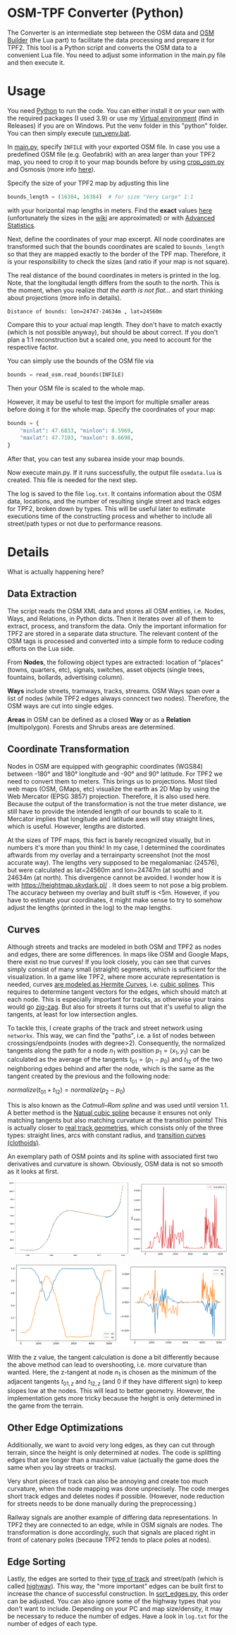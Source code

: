 # OSM-TPF Converter (Python)

The Converter is an intermediate step between the OSM data and [OSM Builder](/res/scripts/osm_importer/) (the Lua part)
to facilitate the data processing and prepare it for TPF2. This tool is a Python script and converts the OSM data to a
convenient Lua file. You need to adjust some information in the main.py file and then execute it.

# Usage

You need [Python](https://www.python.org/downloads/) to run the code. 
You can either install it on your own with the required packages (I used 3.9) or use my [Virtual environment](https://github.com/Vacuum-Tube/OSM-TPF2-Importer/files/14394830/venv_windows.zip) (find in Releases) if you are on Windows. 
Put the venv folder in this "python" folder. 
You can then simply execute [run_venv.bat](run_venv.bat).

In [main.py](main.py), specify `INFILE` with your exported OSM file. In case you use a predefined OSM file (e.g.
Geofabrik) with an area larger than your TPF2 map, you need to crop it to your map bounds before by
using [crop_osm.py](crop_osm.py) and Osmosis (more info [here](osmosis/README.md)).

Specify the size of your TPF2 map by adjusting this line

```python
bounds_length = (16384, 16384)  # for size "Very Large" 1:1
```

with your horizontal map lengths in meters. Find the **exact**
values [here](https://www.transportfever.net/lexicon/index.php?entry/297-kartengr%C3%B6%C3%9Fen-in-tpf-2/) (unfortunately the sizes in the [wiki](https://www.transportfever2.com/wiki/doku.php?id=gamemanual:mapsizes) are approximated) or with [Advanced Statistics](https://steamcommunity.com/sharedfiles/filedetails/?id=2454731512).

Next, define the coordinates of your map excerpt. 
All node coordinates are transformed such that the bounds coordinates
are scaled to `bounds_length` so that they are mapped exactly to the border of the TPF map. 
Therefore, it is your responsibility to check the sizes (and ratio if your map is not square).

The real distance of the bound coordinates in meters is printed in the log. 
Note, that the longitudal length differs from the south to the north. 
This is the moment, when you realize *that the earth is not flat...* and start thinking about projections (more info in details).

```
Distance of bounds: lon=24747-24634m , lat=24560m 
```

Compare this to your actual map length. They don't have to match exactly (which is not possible anyway), but should be
about correct. If you don't plan a 1:1 reconstruction but a scaled one, you need to account for the respective factor.

You can simply use the bounds of the OSM file via

```python
bounds = read_osm.read_bounds(INFILE)
```

Then your OSM file is scaled to the whole map.

However, it may be useful to test the import for multiple smaller areas before doing it for the whole map. Specify the
coordinates of your map:

```python
bounds = {
    "minlat": 47.6833, "minlon": 8.5969,
    "maxlat": 47.7103, "maxlon": 8.6698,
}
```

After that, you can test any subarea inside your map bounds.

Now execute main.py. If it runs successfully, the output file `osmdata.lua` is created. This file is needed for the next
step.

The log is saved to the file `log.txt`. It contains information about the OSM data, locations, and the number of
resulting single street and track edges for TPF2, broken down by types. This will be useful later to estimate executions
time of the constructing process and whether to include all street/path types or not due to performance reasons.

# Details

What is actually happening here?

## Data Extraction

The script reads the OSM XML data and stores all OSM entities, i.e. Nodes, Ways, and Relations, in Python dicts. Then it
iterates over all of them to extract, process, and transform the data. Only the important information for TPF2 are
stored in a separate data structure. The relevant content of the OSM tags is processed and converted into a simple form
to reduce coding efforts on the Lua side.

From **Nodes**, the following object types are extracted: location of "places" (towns, quarters, etc), signals,
switches, asset objects (single trees, fountains, bollards, advertising column).

**Ways** include streets, tramways, tracks, streams. OSM Ways span over a list of nodes (while TPF2 edges always
conncect two nodes). 
Therefore, the OSM ways are cut into single edges.

**Areas** in OSM can be defined as a closed **Way** or as a **Relation** (multipolygon). Forests and Shrubs areas are
determined.

## Coordinate Transformation

Nodes in OSM are equipped with geographic coordinates (WGS84) between -180° and 180° longitude and -90° and 90°
latitude. For TPF2 we need to convert them to meters. This brings us to projections. Most tiled web maps (OSM, GMaps,
etc) visualize the earth as 2D Map by using the Web Mercator (EPSG 3857) projection. Therefore, it is also used here.
Because the output of the transformation is not the true meter distance, we still have to provide the intended length of
our bounds to scale to it. Mercator implies that longitude and latitude axes will stay straight lines, which is useful.
However, lengths are distorted.

At the sizes of TPF maps, this fact is barely recognized visually, but in numbers it's more than you think!
In my case, I determined the coordinates aftwards from my overlay and a terrainparty screenshot (not the most accurate
way). The lengths very supposed to be megalomaniac (24576), but were calculated as lat=24560m and lon=24747m (at south)
and 24634m (at north). This divergence cannot be avoided. I wonder how it is with https://heightmap.skydark.pl/ . It
does seem to not pose a big problem. The accuracy between my overlay and built stuff is <5m. However, if you have to
estimate your coordinates, it might make sense to try to somehow adjust the lengths (printed in the log) to the map
lengths.

## Curves

Although streets and tracks are modeled in both OSM and TPF2 as nodes and edges, there are some differences. 
In maps like OSM and Google Maps, there exist no true curves!
If you look closely, you can see that curves simply consist of many small (straight) segments, which is sufficient for the visualization.
In a game like TPF2, where more accurate representation is needed, curves [are modeled as Hermite Curves](https://www.transportfever.net/lexicon/entry/356-kurven-konstruieren/), i.e. [cubic splines](https://en.wikipedia.org/wiki/Cubic_Hermite_spline). 
This requires to determine tangent vectors for the edges, which should match at each node. 
This is especially important for tracks, as otherwise your trains would go [zig-zag](https://www.youtube.com/shorts/8kS80uvRL3U). 
But also for streets it turns out that it's useful to align the tangents, at least for low intersection angles.

To tackle this, I create graphs of the track and street network using `networkx`. 
This way, we can find the "paths", i.e. a list of nodes between crossings/endpoints (nodes with degree>2). 
Consequently, the normalized tangents along the path for a node $n_1$ with position $p_1=(x_1,y_1)$ can be calculated as the average of the tangents $t_{01}=(p_1 - p_0)$ and $t_{12}$ of the two neighboring edges behind and after the node, which is the same as the tangent created by the previous and the following node:

$normalize(t_{01}+t_{12})=normalize(p_2-p_0)$

This is also known as the _Catmull–Rom spline_ and was used until version 1.1.
A better method is the [Natual cubic spline](https://en.wikipedia.org/wiki/Spline_interpolation) because it ensures not only matching tangents but also matching curvature at the transition points!
This is actually closer to [real track geometries](https://en.wikipedia.org/wiki/Track_geometry), which consists only of the three types: straight lines, arcs with constant radius, and [transition curves (clothoids)](https://en.wikipedia.org/wiki/Track_transition_curve).

An exemplary path of OSM points and its spline with associated first two derivatives and curvature is shown.
Obviously, OSM data is not so smooth as it looks at first.

<p align="middle">
  <img src="../doc/pics/curve.png" width="54%" />
  <img src="../doc/pics/curve_k.png" width="44%" /> 
</p>
<p align="middle">
  <img src="../doc/pics/curve_vxy.png" width="49%" />
  <img src="../doc/pics/curve_axy.png" width="49%" /> 
</p>

With the z value, the tangent calculation is done a bit differently because the above method can lead to overshooting,
i.e. more curvature than wanted. Here, the z-tangent at node $n_1$ is chosen as the minimum of the adjacent tangents $t_
{01,z}$ and $t_{12,z}$ (and 0 if they have different sign) to keep slopes low at the nodes. This will lead to better
geometry. However, the implementation gets more tricky because the height is only determined in the game from the
terrain.

## Other Edge Optimizations

Additionally, we want to avoid very long edges, as they can cut through terrain, since the height is only determined at
nodes. The code is splitting edges that are longer than a maximum value (actually the game does the same when you lay
streets or tracks).

Very short pieces of track can also be annoying and create too much curvature, when the node mapping was done
unprecisely. The code merges short track edges and deletes nodes if possible.
(However, node reduction for streets needs to be done manually during the preprocessing.)

Railway signals are another example of differing data representations. In TPF2 they are connected to an edge, while in
OSM signals are nodes. The transformation is done accordingly, such that signals are placed right in front of catenary
poles (because TPF2 tends to place poles at nodes).

## Edge Sorting

Lastly, the edges are sorted to their [type of track](https://wiki.openstreetmap.org/wiki/Key:railway) and street/path (which is called [highway](https://wiki.openstreetmap.org/wiki/Key:highway)). 
This way, the "more important" edges can be built first to increase the chance of successful construction. In [sort_edges.py](sort_edges.py), this order can be
adjusted. You can also ignore some of the highway types that you don't want to include. 
Depending on your PC and map size/density, it may be necessary to reduce the number of edges. 
Have a look in `log.txt` for the number of edges of each type.
